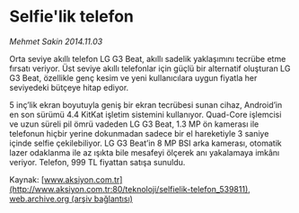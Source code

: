 # Selfie'lik telefon

*Mehmet Sakin 2014.11.03*

<div class="pNewsDetailMainContent" itemprop="articleBody">
 <p>
  Orta seviye akıllı telefon LG G3 Beat, akıllı sadelik yaklaşımını tecrübe etme fırsatı veriyor. Üst seviye akıllı telefonlar için güçlü bir alternatif oluşturan LG G3 Beat, özellikle genç kesim ve yeni kullanıcılara uygun fiyatla her seviyedeki bütçeye hitap ediyor.
 </p>
 <p>
  5 inç’lik ekran boyutuyla geniş bir ekran tecrübesi sunan cihaz, Android’in en son sürümü 4.4 KitKat işletim sistemini kullanıyor. Quad-Core işlemcisi ve uzun süreli pil ömrü vadeden LG G3 Beat, 1.3 MP ön kamerası ile telefonun hiçbir yerine dokunmadan sadece bir el hareketiyle 3 saniye içinde selfie çekilebiliyor. LG G3 Beat’in 8 MP BSI arka kamerası, otomatik lazer odaklanma ile az ışıkta bile mesafeyi ölçerek anı yakalamaya imkânı veriyor. Telefon, 999 TL fiyattan satışa sunuldu.
 </p>
</div>


Kaynak: [www.aksiyon.com.tr](http://www.aksiyon.com.tr:80/teknoloji/selfielik-telefon_539811), [web.archive.org (arşiv bağlantısı)](http://web.archive.org/web/20150202091126/http://www.aksiyon.com.tr:80/teknoloji/selfielik-telefon_539811)
